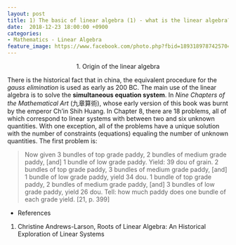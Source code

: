 ```yaml
---
layout: post
title: 1) The basic of linear algebra (1) - what is the linear algebra?
date:  2018-12-23 18:00:00 +0900
categories:
- Mathematics - Linear Algebra
feature_image: https://www.facebook.com/photo.php?fbid=1893189787425704&set=a.1893187554092594&type=3&theater
---
```


<center>1. Origin of the linear algebra</center>

There is the historical fact that in china, the equivalent procedure for the *gauss elimination* is used as early as 200 BC. The main use of the linear algebra is to solve the **simultaneous equation system**. In *Nine Chapters of the Mathematical Art* (九章算術), whose early version of this book was burnt by the emperor Ch’in Shih Huang. In Chapter 8, there are 18 problems, all of which correspond to linear systems with between two and six unknown quantities. With one exception, all of the problems have a unique solution with the number of constraints (equations) equaling the number of unknown quantities. The first problem is:

> Now given 3 bundles of top grade paddy, 2 bundles of medium grade paddy,
> [and] 1 bundle of low grade paddy. Yield: 39 dou of grain. 2 bundles of top grade
> paddy, 3 bundles of medium grade paddy, [and] 1 bundle of low grade paddy,
> yield 34 dou. 1 bundle of top grade paddy, 2 bundles of medium grade paddy,
> [and] 3 bundles of low grade paddy, yield 26 dou. Tell: how much paddy does
> one bundle of each grade yield. [21, p. 399]






* References

1. Christine Andrews-Larson, Roots of Linear Algebra: An Historical Exploration of Linear Systems
